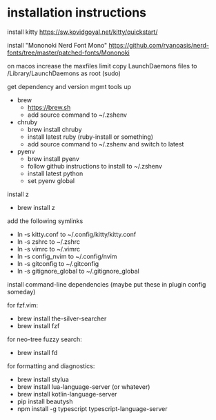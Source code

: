 # installation instructions

install kitty
https://sw.kovidgoyal.net/kitty/quickstart/

install "Mononoki Nerd Font Mono"
https://github.com/ryanoasis/nerd-fonts/tree/master/patched-fonts/Mononoki

on macos increase the maxfiles limit
copy LaunchDaemons files to /Library/LaunchDaemons as root (sudo)

get dependency and version mgmt tools up
- brew
  - https://brew.sh
  - add source command to ~/.zshenv
- chruby
  - brew install chruby
  - install latest ruby (ruby-install or something)
  - add source command to ~/.zshenv and switch to latest
- pyenv
  - brew install pyenv
  - follow github instructions to install to ~/.zshenv
  - install latest python
  - set pyenv global

install z
- brew install z

add the following symlinks
- ln -s kitty.conf to ~/.config/kitty/kitty.conf
- ln -s zshrc to ~/.zshrc
- ln -s vimrc to ~/.vimrc
- ln -s config_nvim to ~/.config/nvim
- ln -s gitconfig to ~/.gitconfig
- ln -s gitignore_global to ~/.gitignore_global

install command-line dependencies (maybe put these in plugin config someday)

for fzf.vim:
- brew install the-silver-searcher
- brew install fzf

for neo-tree fuzzy search:
- brew install fd

for formatting and diagnostics:
- brew install stylua
- brew install lua-language-server (or whatever)
- brew install kotlin-language-server
- pip install beautysh
- npm install -g typescript typescript-language-server

